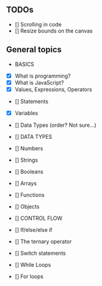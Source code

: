 ## TODOs

- [] Scrolling in code
- [] Resize bounds on the canvas

## General topics

- BASICS
- [x] What is programming?
- [x] What is JavaScript?
- [x] Values, Expressions, Operators
- [] Statements
- [x] Variables
- [] Data Types (order? Not sure...)

- [] DATA TYPES
- [] Numbers
- [] Strings
- [] Booleans
- [] Arrays
- [] Functions
- [] Objects

- [] CONTROL FLOW
- [] If/else/else if
- [] The ternary operator
- [] Switch statements
- [] While Loops
- [] For loops
